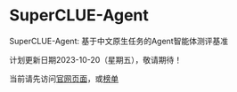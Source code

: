 # SuperCLUE-Agent
SuperCLUE-Agent: 基于中文原生任务的Agent智能体测评基准

计划更新日期2023-10-20（星期五），敬请期待！

当前请先访问<a href='https://www.cluebenchmarks.com/superclue_agent.html'>官网页面</a>，或<a href='www.superclueai.com'>榜单</a>
